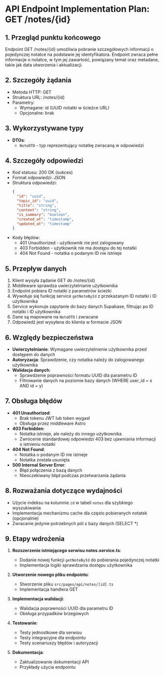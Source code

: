 # API Endpoint Implementation Plan: GET /notes/{id}

## 1. Przegląd punktu końcowego
Endpoint GET /notes/{id} umożliwia pobranie szczegółowych informacji o pojedynczej notatce na podstawie jej identyfikatora. Endpoint zwraca pełne informacje o notatce, w tym jej zawartość, powiązany temat oraz metadane, takie jak data utworzenia i aktualizacji.

## 2. Szczegóły żądania
- Metoda HTTP: GET
- Struktura URL: /notes/{id}
- Parametry:
  - Wymagane: id (UUID notatki w ścieżce URL)
  - Opcjonalne: brak

## 3. Wykorzystywane typy
- **DTOs**:
  - `NoteDTO` - typ reprezentujący notatkę zwracaną w odpowiedzi

## 4. Szczegóły odpowiedzi
- Kod statusu: 200 OK (sukces)
- Format odpowiedzi: JSON
- Struktura odpowiedzi:
  ```json
  {
    "id": "uuid",
    "topic_id": "uuid",
    "title": "string",
    "content": "string",
    "is_summary": "boolean",
    "created_at": "timestamp",
    "updated_at": "timestamp"
  }
  ```
- Kody błędów:
  - 401 Unauthorized - użytkownik nie jest zalogowany
  - 403 Forbidden - użytkownik nie ma dostępu do tej notatki
  - 404 Not Found - notatka o podanym ID nie istnieje

## 5. Przepływ danych
1. Klient wysyła żądanie GET do /notes/{id}
2. Middleware sprawdza uwierzytelnianie użytkownika
3. Endpoint pobiera ID notatki z parametrów ścieżki
4. Wywołuje się funkcję service `getNoteById` z przekazanym ID notatki i ID użytkownika
5. Service wykonuje zapytanie do bazy danych Supabase, filtrując po ID notatki i ID użytkownika
6. Dane są mapowane na `NoteDTO` i zwracane
7. Odpowiedź jest wysyłana do klienta w formacie JSON

## 6. Względy bezpieczeństwa
- **Uwierzytelnianie**: Wymagane uwierzytelnienie użytkownika przed dostępem do danych
- **Autoryzacja**: Sprawdzenie, czy notatka należy do zalogowanego użytkownika
- **Walidacja danych**:
  - Sprawdzenie poprawności formatu UUID dla parametru ID
  - Filtrowanie danych na poziomie bazy danych (WHERE user_id = x AND id = y)

## 7. Obsługa błędów
- **401 Unauthorized**:
  - Brak tokenu JWT lub token wygasł
  - Obsługa przez middleware Astro
- **403 Forbidden**:
  - Notatka istnieje, ale należy do innego użytkownika
  - Zwrócenie standardowej odpowiedzi 403 bez ujawniania informacji o istnieniu notatki
- **404 Not Found**:
  - Notatka o podanym ID nie istnieje
  - Notatka została usunięta
- **500 Internal Server Error**:
  - Błąd połączenia z bazą danych
  - Nieoczekiwany błąd podczas przetwarzania żądania

## 8. Rozważania dotyczące wydajności
- Użycie indeksu na kolumnie `id` w tabeli `notes` dla szybkiego wyszukiwania
- Implementacja mechanizmu cache dla często pobieranych notatek (opcjonalnie)
- Zwracanie jedynie potrzebnych pól z bazy danych (SELECT *)

## 9. Etapy wdrożenia
1. **Rozszerzenie istniejącego serwisu notes.service.ts**:
   - Dodanie nowej funkcji `getNoteById` do pobierania pojedynczej notatki
   - Implementacja logiki sprawdzania dostępu użytkownika

2. **Utworzenie nowego pliku endpointu**:
   - Stworzenie pliku `src/pages/api/notes/[id].ts`
   - Implementacja handlera GET

3. **Implementacja walidacji**:
   - Walidacja poprawności UUID dla parametru ID
   - Obsługa przypadków brzegowych

4. **Testowanie**:
   - Testy jednostkowe dla serwisu
   - Testy integracyjne dla endpointu
   - Testy scenariuszy błędów i autoryzacji

5. **Dokumentacja**:
   - Zaktualizowanie dokumentacji API
   - Przykłady użycia endpointu 